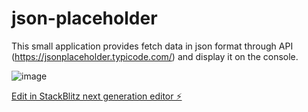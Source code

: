 # json-placeholder

This small application provides fetch data in json format through API (https://jsonplaceholder.typicode.com/) and display it on the console.

![image](https://github.com/user-attachments/assets/e39ee63e-ce61-4ef6-b25c-a7c107e38abb)


[Edit in StackBlitz next generation editor ⚡️](https://stackblitz.com/~/github.com/masa-maki/json-placeholder)
